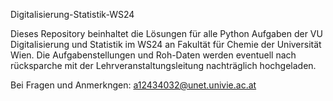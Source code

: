Digitalisierung-Statistik-WS24

Dieses Repository beinhaltet die Lösungen für alle Python Aufgaben der VU Digitalisierung und Statistik im WS24 an Fakultät für Chemie der Universität Wien.
Die Aufgabenstellungen und Roh-Daten werden eventuell nach rücksparche mit der Lehrveranstaltungsleitung nachträglich hochgeladen.

Bei Fragen und Anmerkngen:
a12434032@unet.univie.ac.at
